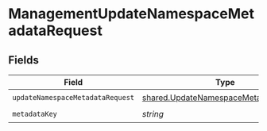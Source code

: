 # ManagementUpdateNamespaceMetadataRequest


## Fields

| Field                                                                                          | Type                                                                                           | Required                                                                                       | Description                                                                                    |
| ---------------------------------------------------------------------------------------------- | ---------------------------------------------------------------------------------------------- | ---------------------------------------------------------------------------------------------- | ---------------------------------------------------------------------------------------------- |
| `updateNamespaceMetadataRequest`                                                               | [shared.UpdateNamespaceMetadataRequest](../../models/shared/updatenamespacemetadatarequest.md) | :heavy_check_mark:                                                                             | N/A                                                                                            |
| `metadataKey`                                                                                  | *string*                                                                                       | :heavy_check_mark:                                                                             | N/A                                                                                            |